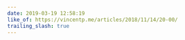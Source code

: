 ```yaml
---
date: 2019-03-19 12:58:19
like_of: https://vincentp.me/articles/2018/11/14/20-00/
trailing_slash: true
---
```

